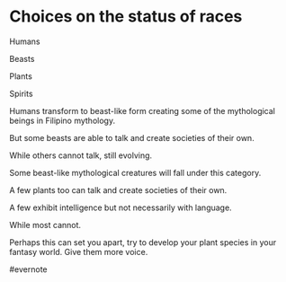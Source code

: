 # Choices on the status of races

Humans

Beasts

Plants

Spirits

Humans transform to beast-like form creating some of the mythological beings in Filipino mythology.

But some beasts are able to talk and create societies of their own.

While others cannot talk, still evolving.

Some beast-like mythological creatures will fall under this category.

A few plants too can talk and create societies of their own.

A few exhibit intelligence but not necessarily with language.

While most cannot.

Perhaps this can set you apart, try to develop your plant species in your fantasy world. Give them more voice.

\#evernote

